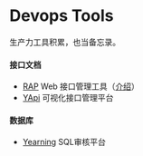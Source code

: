 
# Devops Tools

生产力工具积累，也当备忘录。

#### 接口文档

- [RAP](https://github.com/thx/RAP) Web 接口管理工具（[介绍](https://thx.github.io/RAP/index_zh.html)）
- [YApi](https://github.com/YMFE/yapi) 可视化接口管理平台

#### 数据库

- [Yearning](https://github.com/cookieY/Yearning) SQL审核平台

